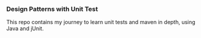 ### Design Patterns with Unit Test

This repo contains my journey to learn unit tests and maven in depth, using Java and jUnit. 